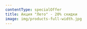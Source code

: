 ```yaml
---
contentType: specialOffer
title: Акция "Лето" - 20% скидки
image: img/products-full-width.jpg
---
```


